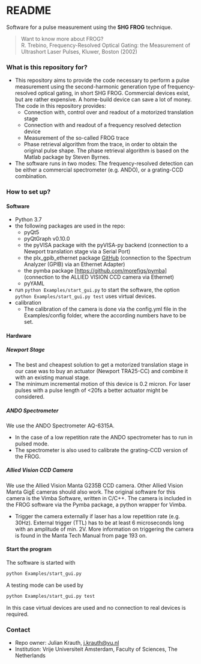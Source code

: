 # README #

Software for a pulse measurement using the __SHG FROG__ technique.

> Want to know more about FROG?   
> R. Trebino, Frequency-Resolved Optical Gating: the Measurement of Ultrashort Laser Pulses, Kluwer, Boston (2002)

### What is this repository for? ###

* This repository aims to provide the code necessary to perform a pulse measurement using the 
  second-harmonic generation type of frequency-resolved optical gating, in short SHG FROG.
  Commercial devices exist, but are rather expensive. A home-build device can save a lot of 
  money.
  The code in this repository provides: 
    * Connection with, control over and readout of a motorized translation stage 
    * Connection with and readout of a frequency resolved detection device
    * Measurement of the so-called FROG trace
    * Phase retrieval algorithm from the trace, in order to obtain the original pulse shape.
      The phase retrieval algorithm is based on the Matlab package by Steven Byrnes.
* The software runs in two modes: The frequency-resolved detection can be either a commercial spectrometer (e.g. ANDO), or a grating-CCD combination.


### How to set up? ###

#### Software ####
* Python 3.7
* the following packages are used in the repo:
    * pyQt5
    * pyQtGraph v0.10.0
    * the pyVISA package with the pyVISA-py backend
      (connection to a Newport translation stage via a Serial Port)
    * the plx_gpib_ethernet package [GitHub](https://github.com/nelsond/prologix-gpib-ethernet)
      (connection to the Spectrum Analyzer (GPIB) via an Ethernet Adapter)
    * the pymba package [https://github.com/morefigs/pymba]
      (connection to the ALLIED VISION CCD camera via Ethernet)
    * pyYAML
* run `python Examples/start_gui.py` to start the software, 
the option `python Examples/start_gui.py test` uses virtual devices.
* calibration
    * The calibration of the camera is done via the config.yml file in the Examples/config folder,
      where the according numbers have to be set.


#### Hardware ####

##### Newport Stage #####
* The best and cheapest solution to get a motorized translation stage in our case was to buy an
  actuator (Newport TRA25-CC) and combine it with an existing manual stage.
* The minimum incremental motion of this device is 0.2 micron. For laser pulses with a pulse length
  of <20fs a better actuator might be considered.

##### ANDO Spectrometer #####
We use the ANDO Spectrometer AQ-6315A.  
* In the case of a low repetition rate the ANDO spectrometer has to run in pulsed mode. 
* The spectrometer is also used to calibrate the grating-CCD version of the FROG. 

##### Allied Vision CCD Camera #####
We use the Allied Vision Manta G235B CCD camera. Other Allied Vision Manta GigE cameras should
also work. The original software for this camera is the Vimba Software, written in C/C++. The camera is
included in the FROG software via the Pymba package, a python wrapper for Vimba.  
* Trigger the camera externally if laser has a low repetition rate (e.g. 30Hz). 
  External trigger (TTL) has to be at least 6 microseconds long with an amplitude of min. 2V.
  More information on triggering the camera is found in the Manta Tech Manual from page 193 on.

#### Start the program

The software is started with 

```bash
python Examples/start_gui.py
```

A testing mode can be used by

```bash
python Examples/start_gui.py test
```

In this case virtual devices are used and no connection to real devices is required.

### Contact ###

* Repo owner:  Julian Krauth, j.krauth@vu.nl
* Institution: Vrije Universiteit Amsterdam, Faculty of Sciences, The Netherlands
